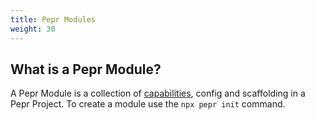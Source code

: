 ```yaml
---
title: Pepr Modules
weight: 30
---
```



## What is a Pepr Module?

A Pepr Module is a collection of [capabilities](https://docs.pepr.dev/main/user-guide/capabilities/), config and scaffolding in a Pepr Project. To create a module use the `npx pepr init` command.
